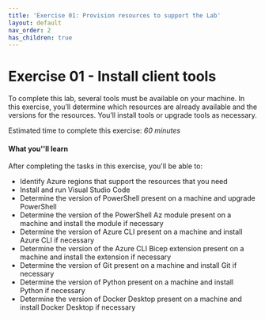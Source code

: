 ```yaml
---
title: 'Exercise 01: Provision resources to support the Lab'
layout: default
nav_order: 2
has_children: true
---
```


# Exercise 01 - Install client tools
<!--- Estimated time: 60 minutes--->

To complete this lab, several tools must be available on your machine. In this exercise, you’ll determine which resources are already available and the versions for the resources. You’ll install tools or upgrade tools as necessary.

Estimated time to complete this exercise: *60 minutes*

#### **What you''ll learn**

After completing the tasks in this exercise, you'll be able to:

- Identify Azure regions that support the resources that you need
- Install and run Visual Studio Code
- Determine the version of PowerShell present on a machine and upgrade PowerShell
- Determine the version of the PowerShell Az module present on a machine and install the module if necessary
- Determine the version of Azure CLI present on a machine and install Azure CLI if necessary
- Determine the version of the Azure CLI Bicep extension present on a machine and install the extension if necessary
- Determine the version of Git present on a machine and install Git if necessary
- Determine the version of Python present on a machine and install Python if necessary
- Determine the version of Docker Desktop present on a machine and install Docker Desktop if necessary
